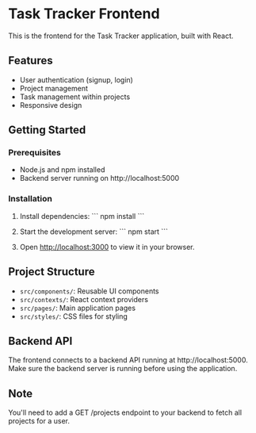# Task Tracker Frontend

This is the frontend for the Task Tracker application, built with React.

## Features

- User authentication (signup, login)
- Project management
- Task management within projects
- Responsive design

## Getting Started

### Prerequisites

- Node.js and npm installed
- Backend server running on http://localhost:5000

### Installation

1. Install dependencies:
   \`\`\`
   npm install
   \`\`\`

2. Start the development server:
   \`\`\`
   npm start
   \`\`\`

3. Open [http://localhost:3000](http://localhost:3000) to view it in your browser.

## Project Structure

- `src/components/`: Reusable UI components
- `src/contexts/`: React context providers
- `src/pages/`: Main application pages
- `src/styles/`: CSS files for styling

## Backend API

The frontend connects to a backend API running at http://localhost:5000. Make sure the backend server is running before using the application.

## Note

You'll need to add a GET /projects endpoint to your backend to fetch all projects for a user.
